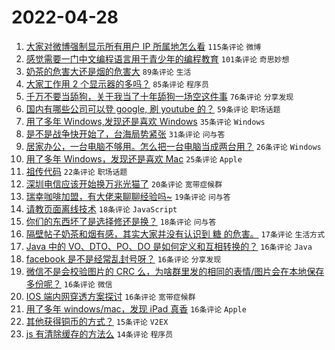 # 2022-04-28

1. [大家对微博强制显示所有用户 IP 所属地怎么看](https://www.v2ex.com/t/849792) `115条评论` `微博`
1. [感觉需要一门中文编程语言用于青少年的编程教育](https://www.v2ex.com/t/849700) `101条评论` `奇思妙想`
1. [奶茶的危害大还是烟的危害大](https://www.v2ex.com/t/849733) `89条评论` `生活`
1. [大家工作用 2 个显示器的多吗？](https://www.v2ex.com/t/849720) `85条评论` `程序员`
1. [千万不要当舔狗，关于我当了十年舔狗一场空这件事](https://www.v2ex.com/t/849705) `76条评论` `分享发现`
1. [国内有哪些公司可以登 google, 刷 youtube 的？](https://www.v2ex.com/t/849763) `59条评论` `职场话题`
1. [用了多年 Windows,发现还是喜欢 Windows](https://www.v2ex.com/t/849830) `35条评论` `Windows`
1. [是不是战争快开始了，台海局势紧张](https://www.v2ex.com/t/849781) `31条评论` `问与答`
1. [居家办公，一台电脑不够用。怎么把一台电脑当成两台用？](https://www.v2ex.com/t/849866) `26条评论` `Windows`
1. [用了多年 Windows，发现还是喜欢 Mac](https://www.v2ex.com/t/849725) `25条评论` `Apple`
1. [祖传代码](https://www.v2ex.com/t/849723) `22条评论` `职场话题`
1. [深圳电信应该开始换万兆光猫了](https://www.v2ex.com/t/849821) `20条评论` `宽带症候群`
1. [瑞幸咖啡加盟，有大佬来聊聊经验吗~](https://www.v2ex.com/t/849786) `19条评论` `问与答`
1. [请教页面离线技术](https://www.v2ex.com/t/849836) `18条评论` `JavaScript`
1. [你们的东西坏了是选择修还是换？](https://www.v2ex.com/t/849730) `18条评论` `问与答`
1. [隔壁帖子奶茶和烟有感，其实大家并没有认识到 糖 的危害。](https://www.v2ex.com/t/849845) `17条评论` `生活方式`
1. [Java 中的 VO、DTO、PO、DO 是如何定义和互相转换的？](https://www.v2ex.com/t/849815) `16条评论` `Java`
1. [facebook 是不是经常乱封号呀？](https://www.v2ex.com/t/849814) `16条评论` `分享发现`
1. [微信不是会校验图片的 CRC 么，为啥群里发的相同的表情/图片会在本地保存多份呢？](https://www.v2ex.com/t/849777) `16条评论` `微信`
1. [IOS 端内网穿透方案探讨](https://www.v2ex.com/t/849754) `16条评论` `宽带症候群`
1. [用了多年 windows/mac，发现 iPad 真香](https://www.v2ex.com/t/849748) `16条评论` `Apple`
1. [其他获得铜币的方式？](https://www.v2ex.com/t/849722) `15条评论` `V2EX`
1. [js 有清除缓存的方法么](https://www.v2ex.com/t/849873) `14条评论` `程序员`
